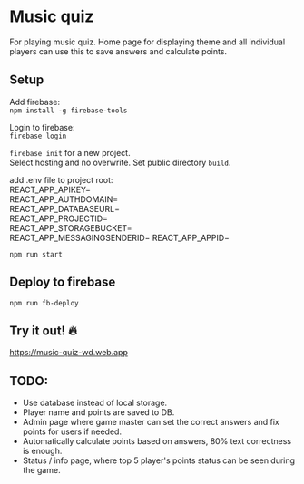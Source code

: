 # Music quiz

For playing music quiz. Home page for displaying theme and all individual players can use this to save answers and calculate points.

## Setup

Add firebase:  
`npm install -g firebase-tools`

Login to firebase:  
`firebase login`

`firebase init` for a new project.   
Select hosting and no overwrite. Set public directory `build`.

add .env file to project root:  
REACT_APP_APIKEY=  
REACT_APP_AUTHDOMAIN=  
REACT_APP_DATABASEURL=  
REACT_APP_PROJECTID=  
REACT_APP_STORAGEBUCKET=  
REACT_APP_MESSAGINGSENDERID=
REACT_APP_APPID=

`npm run start`

## Deploy to firebase

`npm run fb-deploy`

## Try it out! 🔥

https://music-quiz-wd.web.app

## TODO:

- Use database instead of local storage.
- Player name and points are saved to DB.
- Admin page where game master can set the correct answers and fix points for users if needed.
- Automatically calculate points based on answers, 80% text correctness is enough.
- Status / info page, where top 5 player's points status can be seen during the game.
